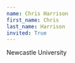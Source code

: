 ```yaml
---
name: Chris Harrison
first_name: Chris
last_name: Harrison
invited: True
---
```


Newcastle University